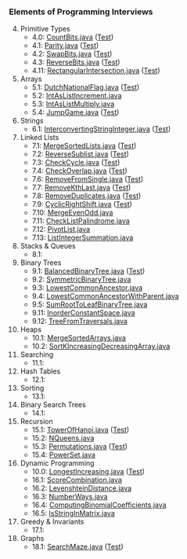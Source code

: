 ### Elements of Programming Interviews

4. Primitive Types
    * 4.0: [CountBits.java](./src/main/java/moe/ijnji/epi/CountBits.java) ([Test](./src/test/java/moe/ijnji/epi/CountBitsTest.java))
    * 4.1: [Parity.java](./src/main/java/moe/ijnji/epi/Parity.java) ([Test](./src/test/java/moe/ijnji/epi/ParityTest.java))
    * 4.2: [SwapBits.java](./src/main/java/moe/ijnji/epi/SwapBits.java) ([Test](./src/test/java/moe/ijnji/epi/SwapBitsTest.java))
    * 4.3: [ReverseBits.java](./src/main/java/moe/ijnji/epi/ReverseBits.java) ([Test](./src/test/java/moe/ijnji/epi/ReverseBits.java))
    * 4.11: [RectangularIntersection.java](./src/main/java/moe/ijnji/epi/RectangularIntersection.java) ([Test](./src/test/java/moe/ijnji/epi/RectangularIntersectionTest.java))
5. Arrays
    * 5.1: [DutchNationalFlag.java](./src/main/java/moe/ijnji/epi/DutchNationalFlag.java) ([Test](./src/test/java/moe/ijnji/epi/DutchNationalFlag.java))
    * 5.2: [IntAsListIncrement.java](./src/main/java/moe/ijnji/epi/IntAsListIncrement.java)
    * 5.3: [IntAsListMultiply.java](./src/main/java/moe/ijnji/epi/IntAsListMultiply.java)
    * 5.4: [JumpGame.java](./src/main/java/moe/ijnji/epi/JumpGame.java) ([Test](./src/test/java/moe/ijnji/epi/JumpGameTest.java))
6. Strings
    * 6.1: [InterconvertingStringInteger.java](./src/main/java/moe/ijnji/epi/InterconvertingStringInteger.java) ([Test](./src/test/java/moe/ijnji/epi/InterconvertingStringIntegerTest.java))
7. Linked Lists
    * 7.1: [MergeSortedLists.java](./src/main/java/moe/ijnji/epi/MergeSortedLists.java) ([Test](./src/test/java/moe/ijnji/epi/MergeSortedListsTest.java))
    * 7.2: [ReverseSublist.java](./src/main/java/moe/ijnji/epi/ReverseSublist.java) ([Test](./src/test/java/moe/ijnji/epi/ReverseSublistTest.java))
    * 7.3: [CheckCycle.java](./src/main/java/moe/ijnji/epi/CheckCycle.java) ([Test](./src/test/java/moe/ijnji/epi/CheckCycleTest.java))
    * 7.4: [CheckOverlap.java](./src/main/java/moe/ijnji/epi/CheckOverlap.java) ([Test](./src/test/java/moe/ijnji/epi/CheckOverlap.java))
    * 7.6: [RemoveFromSingle.java](./src/main/java/moe/ijnji/epi/RemoveFromSingle.java) ([Test](./src/test/java/moe/ijnji/epi/RemoveFromSingle.java))
    * 7.7: [RemoveKthLast.java](./src/main/java/moe/ijnji/epi/RemoveKthLast.java) ([Test](./src/test/java/moe/ijnji/epi/RemoveKthLast.java))
    * 7.8: [RemoveDuplicates.java](./src/main/java/moe/ijnji/epi/RemoveDuplicates.java) ([Test](./src/test/java/moe/ijnji/epi/RemoveDuplicates.java))
    * 7.9: [CyclicRightShift.java](./src/main/java/moe/ijnji/epi/CyclicRightShift.java) ([Test](./src/test/java/moe/ijnji/epi/CyclicRightShift.java))
    * 7.10: [MergeEvenOdd.java](./src/main/java/moe/ijnji/epi/MergeEvenOdd.java)
    * 7.11: [CheckListPalindrome.java](./src/main/java/moe/ijnji/epi/CheckListPalindrome.java)
    * 7.12: [PivotList.java](./src/main/java/moe/ijnji/epi/PivotList.java)
    * 7.13: [ListIntegerSummation.java](./src/main/java/moe/ijnji/epi/ListIntegerSummation.java)
8. Stacks & Queues
    * 8.1:
9. Binary Trees
    * 9.1: [BalancedBinaryTree.java](./src/main/java/moe/ijnji/epi/BalancedBinaryTree.java) ([Test](./src/test/java/moe/ijnji/epi/BalancedBinaryTreeTest.java))
    * 9.2: [SymmetricBinaryTree.java](./src/main/java/moe/ijnji/epi/SymmetricBinaryTree.java)
    * 9.3: [LowestCommonAncestor.java](./src/main/java/moe/ijnji/epi/LowestCommonAncestor.java)
    * 9.4: [LowestCommonAncestorWithParent.java](./src/main/java/moe/ijnji/epi/LowestCommonAncestorWithParent.java)
    * 9.5: [SumRootToLeafBinaryTree.java](./src/main/java/moe/ijnji/epi/SumRootToLeafBinaryTree.java)
    * 9.11: [InorderConstantSpace.java](./src/main/java/moe/ijnji/epi/InorderConstantSpace.java)
    * 9.12: [TreeFromTraversals.java](./src/main/java/moe/ijnji/epi/TreeFromTraversals.java)
10. Heaps
    * 10.1: [MergeSortedArrays.java](./src/main/java/moe/ijnji/epi/MergeSortedArrays.java)
    * 10.2: [SortKIncreasingDecreasingArray.java](./src/main/java/moe/ijnji/epi/SortKIncreasingDecreasingArray.java)
11. Searching
    * 11.1:
12. Hash Tables
    * 12.1:
13. Sorting
    * 13.1:
14. Binary Search Trees
    * 14.1:
15. Recursion
    * 15.1: [TowerOfHanoi.java](./src/main/java/moe/ijnji/epi/TowerOfHanoi.java) ([Test](./src/test/java/moe/ijnji/epi/TowerOfHanoiTest.java))
    * 15.2: [NQueens.java](./src/main/java/moe/ijnji/epi/NQueens.java)
    * 15.3: [Permutations.java](./src/main/java/moe/ijnji/epi/Permutations.java) ([Test](./src/test/java/moe/ijnji/epi/PermutationsTest.java))
    * 15.4: [PowerSet.java](./src/main/java/moe/ijnji/epi/PowerSet.java)
16. Dynamic Programming
    * 10.0: [LongestIncreasing.java](./src/main/java/moe/ijnji/epi/LongestIncreasing.java) ([Test](./src/test/java/moe/ijnji/epi/LongestIncreasingTest.java))
    * 16.1: [ScoreCombination.java](./src/main/java/moe/ijnji/epi/ScoreCombination.java)
    * 16.2: [LevenshteinDistance.java](./src/main/java/moe/ijnji/epi/LevenshteinDistance.java)
    * 16.3: [NumberWays.java](./src/main/java/moe/ijnji/epi/NumberWays.java)
    * 16.4: [ComputingBinomialCoefficients.java](./src/main/java/moe/ijnji/epi/ComputingBinomialCoefficients.java)
    * 16.5: [IsStringInMatrix.java](./src/main/java/moe/ijnji/epi/IsStringInMatrix.java)
17. Greedy & Invariants
    * 17.1:
18. Graphs
    * 18.1: [SearchMaze.java](./src/main/java/moe/ijnji/epi/SearchMaze.java) ([Test](./src/test/java/moe/ijnji/epi/SearchMaze.java))
